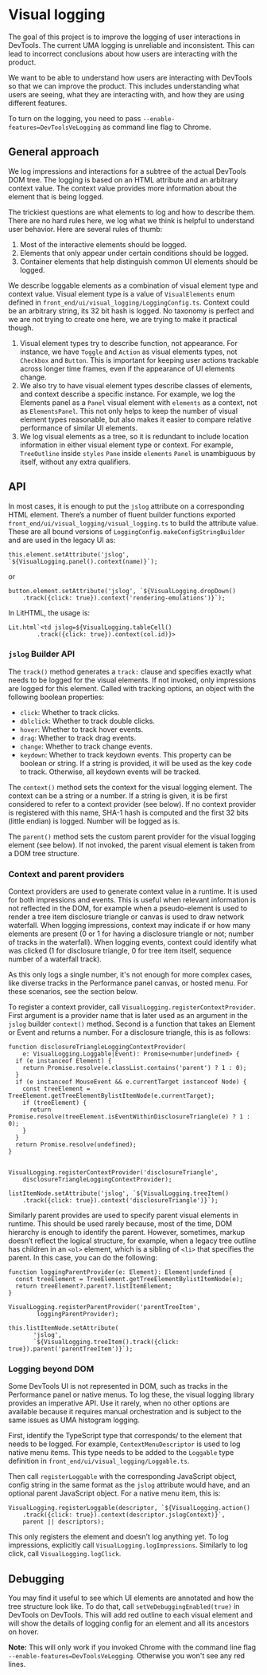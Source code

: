 # Visual logging

The goal of this project is to improve the logging of user interactions in
DevTools. The current UMA logging is unreliable and inconsistent. This can lead to
incorrect conclusions about how users are interacting with the product.

We want to be able to understand how users are interacting with DevTools so that
we can improve the product. This includes understanding what users are seeing,
what they are interacting with, and how they are using different features.

To turn on the logging, you need to pass `--enable-features=DevToolsVeLogging`
as command line flag to Chrome.

## General approach

We log impressions and interactions for a subtree of the actual DevTools
DOM tree. The logging is based on an HTML attribute and an arbitrary context
value. The context value provides more information about the
element that is being logged.

The trickiest questions are what elements to log and how to describe them.
There are no hard rules here, we log what we think is helpful to understand user
behavior. Here are several rules of thumb:

1. Most of the interactive elements should be logged.
1. Elements that only appear under certain conditions should be logged.
1. Container elements that help distinguish common UI elements should be logged.

We describe loggable elements as a combination of visual element type and
context value. Visual element type is a value of `VisualElements` enum defined
in `front_end/ui/visual_logging/LoggingConfig.ts`. Context could be an arbitrary
string, its 32 bit hash is logged. No taxonomy is perfect and we are not
trying to create one here, we are trying to make it practical though.

1. Visual element types try to describe function, not appearance. For instance,
we have `Toggle` and `Action` as visual elements types, not `Checkbox` and
`Button`. This is important for keeping user actions trackable across longer time
frames, even if the appearance of UI elements change.
1. We also try to have visual element types describe classes of elements, and
context describe a specific instance. For example, we log the Elements panel as
a `Panel` visual element with `elements` as a context, not as `ElementsPanel`.
This not only helps to keep the number of visual element types reasonable, but
also makes it easier to compare relative performance of similar UI elements.
1. We log visual elements as a tree, so it is redundant to include location
information in either visual element type or context. For example, `TreeOutline`
inside `styles` `Pane` inside `elements` `Panel` is unambiguous by itself,
without any extra qualifiers.

## API

In most cases, it is enough to put the `jslog` attribute on a corresponding HTML
element. There’s a number of fluent builder functions exported
`front_end/ui/visual_logging/visual_logging.ts` to build the attribute value.
These are all bound versions of `LoggingConfig.makeConfigStringBuilder` and are
used in the legacy UI as:

```
this.element.setAttribute('jslog', `${VisualLogging.panel().context(name)}`);
```

or

```
button.element.setAttribute('jslog', `${VisualLogging.dropDown()
    .track({click: true}).context('rendering-emulations')}`);
```

In LitHTML, the usage is:

```
Lit.html`<td jslog=${VisualLogging.tableCell()
        .track({click: true}).context(col.id)}>
```

### `jslog` Builder API

The `track()` method generates a `track:` clause and specifies exactly what needs to
be logged for the visual elements. If not invoked, only impressions are logged for
this element. Called with tracking options, an object with the following boolean properties:
* `click`: Whether to track clicks.
* `dblclick`: Whether to track double clicks.
* `hover`: Whether to track hover events.
* `drag`: Whether to track drag events.
* `change`: Whether to track change events.
* `keydown`: Whether to track keydown events. This property can be boolean or string.
If a string is provided, it will be used as the key code to track. Otherwise, all keydown
events will be tracked.

The `context()` method sets the context for the visual logging element. The context
can be a string or a number. If a string is given, it is be first considered
to refer to a context provider (see below). If no context provider is registered
with this name, SHA-1 hash is computed and the first 32 bits
(little endian) is logged. Number will be logged as is.

The `parent()` method sets the custom parent provider for the visual logging element
(see below). If not invoked, the parent visual element is taken from a DOM tree structure.

### Context and parent providers

Context providers are used to generate context value in a runtime. It is used
for both impressions and events. This is useful when relevant information is not
reflected in the DOM, for example when a pseudo-element is used to render a tree item
disclosure triangle or canvas is used to draw network waterfall. When logging
impressions, context may indicate if or how many elements are present (0 or 1 for
having a disclosure triangle or not; number of tracks in the waterfall). When
logging events, context could identify what was clicked (1 for disclosure
triangle, 0 for tree item itself, sequence number of a waterfall track).

As this only logs a single number, it's not enough for more complex cases,
like diverse tracks in the Performance panel canvas, or hosted menu. For these
scenarios, see the section below.

To register a context provider, call `VisualLogging.registerContextProvider`.
First argument is a provider name that is later used as an argument in the
`jslog` builder `context()` method. Second is a function that takes an Element or Event
and returns a number. For a disclosure triangle, this is as follows:

```
function disclosureTriangleLoggingContextProvider(
    e: VisualLogging.Loggable|Event): Promise<number|undefined> {
  if (e instanceof Element) {
    return Promise.resolve(e.classList.contains('parent') ? 1 : 0);
  }
  if (e instanceof MouseEvent && e.currentTarget instanceof Node) {
    const treeElement = TreeElement.getTreeElementBylistItemNode(e.currentTarget);
    if (treeElement) {
      return Promise.resolve(treeElement.isEventWithinDisclosureTriangle(e) ? 1 : 0);
    }
  }
  return Promise.resolve(undefined);
}


VisualLogging.registerContextProvider('disclosureTriangle',
    disclosureTriangleLoggingContextProvider);

listItemNode.setAttribute('jslog', `${VisualLogging.treeItem()
    .track({click: true}).context('disclosureTriangle')}`);
```

Similarly parent provides are used to specify parent visual elements in
runtime. This should be used rarely because, most of the time, DOM hierarchy is enough
to identify the parent. However, sometimes, markup doesn’t reflect the logical
structure, for example, when a legacy tree outline has children in an `<ol>` element, which is a
sibling of `<li>` that specifies the parent. In this case, you can do the following:

```
function loggingParentProvider(e: Element): Element|undefined {
  const treeElement = TreeElement.getTreeElementBylistItemNode(e);
  return treeElement?.parent?.listItemElement;
}

VisualLogging.registerParentProvider('parentTreeItem',
        loggingParentProvider);

this.listItemNode.setAttribute(
       'jslog',
       `${VisualLogging.treeItem().track({click: true}).parent('parentTreeItem')}`);
```

### Logging beyond DOM

Some DevTools UI is not represented in DOM, such as tracks in the Performance
panel or native menus. To log these, the visual logging library provides an
imperative API. Use it rarely, when no other options are
available because it requires manual orchestration and is subject to the same issues
as UMA histogram logging.

First, identify the TypeScript type that corresponds/ to the element that
needs to be logged. For example, `ContextMenuDescriptor` is used to log native
menu items. This type needs to be added to the `Loggable` type definition in
`front_end/ui/visual_logging/Loggable.ts`.


Then call `registerLoggable` with the corresponding JavaScript
object, config string in the same format as the `jslog` attribute would have,
and an optional parent JavaScript object. For a native menu item, this is:


```
VisualLogging.registerLoggable(descriptor, `${VisualLogging.action()
    .track({click: true}).context(descriptor.jslogContext)}`,
    parent || descriptors);
```

This only registers the element and doesn’t log anything yet. To log
impressions, explicitly call `VisualLogging.logImpressions`.
Similarly to log click, call `VisualLogging.logClick`.

## Debugging

You may find it useful to see which UI elements are annotated and how the tree
structure look like. To do that, call `setVeDebuggingEnabled(true)` in DevTools
on DevTools. This will add red outline to each visual element and will show the
details of logging config for an element and all its ancestors on hover.

**Note:** This will only work if you invoked Chrome with the command line flag
`--enable-features=DevToolsVeLogging`. Otherwise you won't see any red lines.
